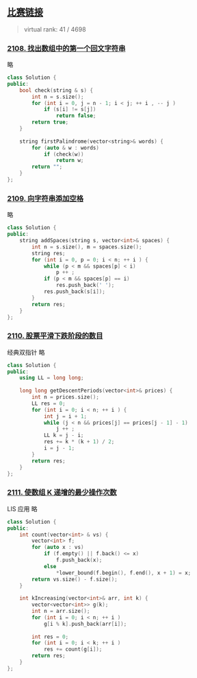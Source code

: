 ## [比赛链接](https://leetcode.cn/contest/weekly-contest-272/)

> virtual rank: 41 / 4698


### [2108. 找出数组中的第一个回文字符串](https://leetcode.cn/problems/find-first-palindromic-string-in-the-array/)

略

```c++
class Solution {
public:
    bool check(string & s) {
        int n = s.size();
        for (int i = 0, j = n - 1; i < j; ++ i , -- j )
            if (s[i] != s[j])
                return false;
        return true;
    }
    
    string firstPalindrome(vector<string>& words) {
        for (auto & w : words)
            if (check(w))
                return w;
        return "";
    }
};
```


### [2109. 向字符串添加空格](https://leetcode.cn/problems/adding-spaces-to-a-string/)

略

```c++
class Solution {
public:
    string addSpaces(string s, vector<int>& spaces) {
        int n = s.size(), m = spaces.size();
        string res;
        for (int i = 0, p = 0; i < n; ++ i ) {
            while (p < m && spaces[p] < i)
                p ++ ;
            if (p < m && spaces[p] == i)
                res.push_back(' ');
            res.push_back(s[i]);
        }
        return res;
    }
};
```

### [2110. 股票平滑下跌阶段的数目](https://leetcode.cn/problems/number-of-smooth-descent-periods-of-a-stock/)

经典双指针 略

```c++
class Solution {
public:
    using LL = long long;
    
    long long getDescentPeriods(vector<int>& prices) {
        int n = prices.size();
        LL res = 0;
        for (int i = 0; i < n; ++ i ) {
            int j = i + 1;
            while (j < n && prices[j] == prices[j - 1] - 1)
                j ++ ;
            LL k = j - i;
            res += k * (k + 1) / 2;
            i = j - 1;
        }
        return res;
    }
};
```

### [2111. 使数组 K 递增的最少操作次数](https://leetcode.cn/problems/minimum-operations-to-make-the-array-k-increasing/)

LIS 应用 略

```c++
class Solution {
public:
    int count(vector<int> & vs) {
        vector<int> f;
        for (auto x : vs)
            if (f.empty() || f.back() <= x)
                f.push_back(x);
            else
                *lower_bound(f.begin(), f.end(), x + 1) = x;
        return vs.size() - f.size();
    }
    
    int kIncreasing(vector<int>& arr, int k) {
        vector<vector<int>> g(k);
        int n = arr.size();
        for (int i = 0; i < n; ++ i )
            g[i % k].push_back(arr[i]);
        
        int res = 0;
        for (int i = 0; i < k; ++ i )
            res += count(g[i]);
        return res;
    }
};
```
